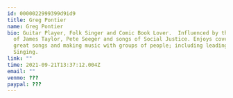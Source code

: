 ```yaml
---
id: 0000022999399d9id9
title: Greg Pontier
name: Greg Pontier
bio: Guitar Player, Folk Singer and Comic Book Lover.  Influenced by the music
  of James Taylor, Pete Seeger and songs of Social Justice. Enjoys covering
  great songs and making music with groups of people; including leading Group
  Singing.
link: ""
time: 2021-09-21T13:37:12.004Z
email: ""
venmo: ???
paypal: ???
---
```

